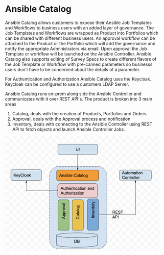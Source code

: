 # Ansible Catalog

Ansible Catalog allows customers to expose their Ansible Job Templates and Workflows to business users with an added layer of governance. The Job Templates and Workflows are wrapped as Product into Portfolios which can be shared with different business users. An approval workflow can be attached to the Product or the Portfolio which will add the governance and notify the appropriate Administrators via email. Upon approval the Job Template or workflow will be launched on the Ansible Controller. Ansible Catalog also supports editing of Survey Specs to create different flavors of the Job Template or Workflow with pre-canned parameters so businesss users don't have to be concerned about the details of a parameter.

For Authentication and Authorization Ansible Catalog uses the Keycloak. Keycloak can be configured to use a customers LDAP Server.


Ansible Catalog runs on-prem along side the Ansible Controller and communicates with it over REST API's. The product is broken into 3 main areas

 1. Catalog, deals with the creation of Products, Portfolios and Orders
 2. Approval, deals with the Approval process and notification
 3. Inventory, deals with connecting to the Ansible Controller using REST API to fetch objects and launch Ansible Controller Jobs.

![Alt UsingUploadService](./docs/ansible_catalog.png?raw=true)
